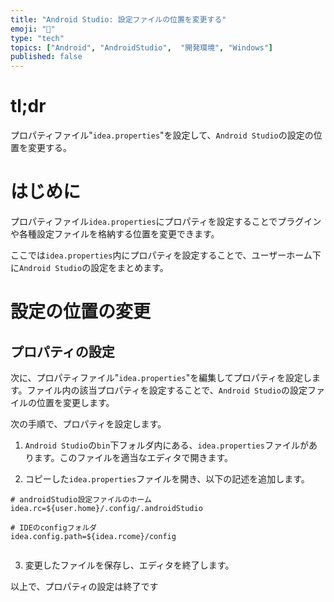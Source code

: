 ```yaml
---
title: "Android Studio: 設定ファイルの位置を変更する"
emoji: "📱"
type: "tech" 
topics: ["Android", "AndroidStudio",  "開発環境", "Windows"]
published: false
---
```


# tl;dr

プロパティファイル"``idea.properties``"を設定して、``Android Studio``の設定の位置を変更する。



# はじめに

プロパティファイル``idea.properties``にプロパティを設定することでプラグインや各種設定ファイルを格納する位置を変更できます。

ここでは``idea.properties``内にプロパティを設定することで、ユーザーホーム下に``Android Studio``の設定をまとめます。



#  設定の位置の変更

## プロパティの設定

次に、プロパティファイル"``idea.properties``"を編集してプロパティを設定します。ファイル内の該当プロパティを設定することで、``Android Studio``の設定ファイルの位置を変更します。

次の手順で、プロパティを設定します。

1.   ``Android Studio``の``bin``下フォルダ内にある、``idea.properties``ファイルがあります。このファイルを適当なエディタで開きます。
     


2.   コピーした``idea.properties``ファイルを開き、以下の記述を追加します。

   ```  idea.properties
   # androidStudio設定ファイルのホーム
   idea.rc=${user.home}/.config/.androidStudio
   
   # IDEのconfigフォルダ
   idea.config.path=${idea.rcome}/config
   
   
   ```




3.   変更したファイルを保存し、エディタを終了します。




以上で、プロパティの設定は終了です

